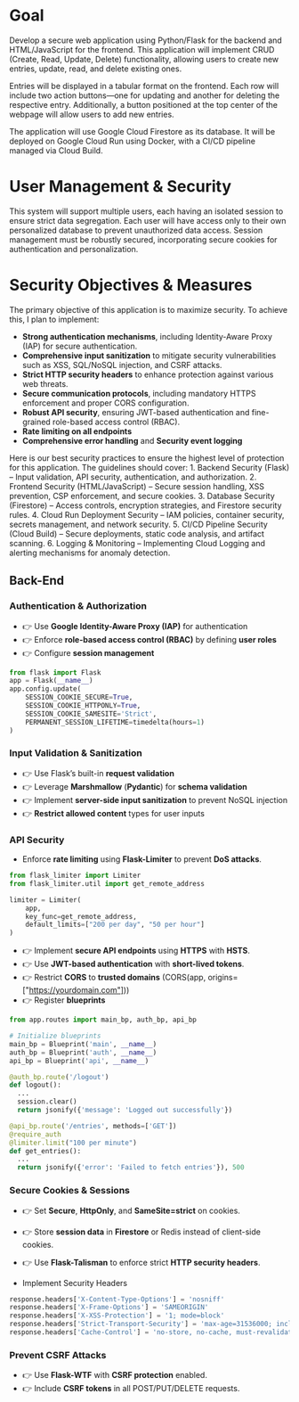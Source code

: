 # Goal

Develop a secure web application using Python/Flask for the backend and HTML/JavaScript for the frontend. 
This application will implement CRUD (Create, Read, Update, Delete) functionality, allowing users to create new entries, update, read, and delete existing ones.

Entries will be displayed in a tabular format on the frontend. Each row will include two action buttons—one for updating and another for deleting the respective entry. Additionally, a button positioned at the top center of the webpage will allow users to add new entries.

The application will use Google Cloud Firestore as its database. 
It will be deployed on Google Cloud Run using Docker, with a CI/CD pipeline managed via Cloud Build.

# User Management & Security

This system will support multiple users, each having an isolated session to ensure strict data segregation. Each user will have access only to their own personalized database to prevent unauthorized data access. Session management must be robustly secured, incorporating secure cookies for authentication and personalization.

# Security Objectives & Measures

The primary objective of this application is to maximize security. To achieve this, I plan to implement:
- **Strong authentication mechanisms**, including <mask>Identity-Aware Proxy (IAP)</mask> for secure authentication.
- **Comprehensive input sanitization** to mitigate security vulnerabilities such as <mask>XSS</mask>, <mask>SQL/NoSQL injection</mask>, and <mask>CSRF attacks</mask>.
- **Strict HTTP security headers** to enhance protection against various <mask>web threats</mask>.
- **Secure communication protocols**, including mandatory <mask>HTTPS enforcement</mask> and proper <mask>CORS configuration</mask>.
- **Robust API security**, ensuring <mask>JWT-based authentication</mask> and </mask>fine-grained role-based access control (RBAC)</mask>.
- **Rate limiting on all endpoints**
- **Comprehensive error handling** and **Security event logging**

Here is our best security practices to ensure the highest level of protection for this application. The guidelines should cover:
    1.    Backend Security (Flask) – Input validation, API security, authentication, and authorization.
    2.    Frontend Security (HTML/JavaScript) – Secure session handling, XSS prevention, CSP enforcement, and secure cookies.
    3.    Database Security (Firestore) – Access controls, encryption strategies, and Firestore security rules.
    4.    Cloud Run Deployment Security – IAM policies, container security, secrets management, and network security.
    5.    CI/CD Pipeline Security (Cloud Build) – Secure deployments, static code analysis, and artifact scanning.
    6.    Logging & Monitoring – Implementing Cloud Logging and alerting mechanisms for anomaly detection.

## Back-End
### Authentication & Authorization

- 👉 Use **Google Identity-Aware Proxy (IAP)** for authentication
- 👉 Enforce **role-based access control (RBAC)** by defining **user roles**
- 👉 Configure **session management**

```python 
from flask import Flask
app = Flask(__name__)
app.config.update(
    SESSION_COOKIE_SECURE=True,
    SESSION_COOKIE_HTTPONLY=True,
    SESSION_COOKIE_SAMESITE='Strict',
    PERMANENT_SESSION_LIFETIME=timedelta(hours=1)
)
```

### Input Validation & Sanitization

- 👉 Use Flask’s built-in **request validation**
- 👉 Leverage **Marshmallow** (**Pydantic**) for **schema validation**
- 👉 Implement **server-side input sanitization** to prevent NoSQL injection
- 👉 **Restrict allowed content** types for user inputs

### API Security
- Enforce **rate limiting** using **Flask-Limiter** to prevent **DoS attacks**.
```python
from flask_limiter import Limiter
from flask_limiter.util import get_remote_address

limiter = Limiter(
    app,
    key_func=get_remote_address,
    default_limits=["200 per day", "50 per hour"]
)
```
- 👉 Implement **secure API endpoints** using **HTTPS** with **HSTS**.
- 👉 Use **JWT-based authentication** with **short-lived tokens**.
- 👉 Restrict **CORS** to **trusted domains** (CORS(app, origins=["https://yourdomain.com"]))
- 👉 Register **blueprints**

```python
from app.routes import main_bp, auth_bp, api_bp

# Initialize blueprints
main_bp = Blueprint('main', __name__)
auth_bp = Blueprint('auth', __name__)
api_bp = Blueprint('api', __name__)

@auth_bp.route('/logout')
def logout():
  ...
  session.clear()
  return jsonify({'message': 'Logged out successfully'})

@api_bp.route('/entries', methods=['GET'])
@require_auth
@limiter.limit("100 per minute")
def get_entries():
  ...
  return jsonify({'error': 'Failed to fetch entries'}), 500
```

### Secure Cookies & Sessions
- 👉 Set **Secure**, **HttpOnly**, and **SameSite=strict** on cookies.
- 👉 Store **session data** in **Firestore** or Redis instead of client-side cookies.
- 👉 Use **Flask-Talisman** to enforce strict **HTTP security headers**.

- Implement Security Headers

```python
response.headers['X-Content-Type-Options'] = 'nosniff'
response.headers['X-Frame-Options'] = 'SAMEORIGIN'
response.headers['X-XSS-Protection'] = '1; mode=block'
response.headers['Strict-Transport-Security'] = 'max-age=31536000; includeSubDomains'
response.headers['Cache-Control'] = 'no-store, no-cache, must-revalidate, max-age=0'
```

### Prevent CSRF Attacks
- 👉 Use **Flask-WTF** with **CSRF protection** enabled.
- 👉 Include **CSRF tokens** in all POST/PUT/DELETE requests.
